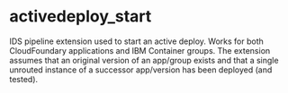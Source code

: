 # activedeploy_start

IDS pipeline extension used to start an active deploy.
Works for both CloudFoundary applications and IBM Container groups.
The extension assumes that an original version of an app/group exists and that a single unrouted instance of a successor app/version has been deployed (and tested).